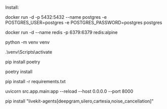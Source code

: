 Install:

docker run -d -p 5432:5432 --name postgres -e POSTGRES_USER=postgres -e POSTGRES_PASSWORD=postgres postgres

docker run -d --name redis -p 6379:6379 redis:alpine

python -m venv venv

.\venv\Scripts\activate

pip install poetry

poetry install

pip install -r requirements.txt

uvicorn src.app.main:app --reload --host 0.0.0.0 --port 8000

<!-- livekit installations -->

pip install "livekit-agents[deepgram,silero,cartesia,noise_cancellation]"
